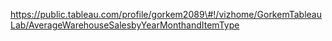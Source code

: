 https://public.tableau.com/profile/gorkem2089\#!/vizhome/GorkemTableauLab/AverageWarehouseSalesbyYearMonthandItemType
